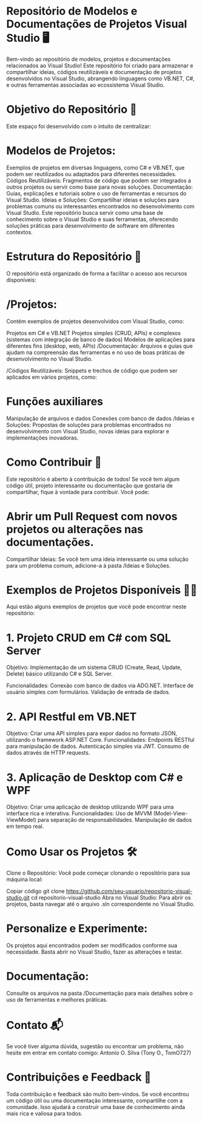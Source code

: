 # Repositório de Modelos e Documentações de Projetos Visual Studio 🖥️
Bem-vindo ao repositório de modelos, projetos e documentações relacionados ao Visual Studio! 
Este repositório foi criado para armazenar e compartilhar ideias, códigos reutilizáveis e documentação de projetos desenvolvidos no Visual Studio, 
abrangendo linguagens como VB.NET, C#, e outras ferramentas associadas ao ecossistema Visual Studio.

# Objetivo do Repositório 🎯
Este espaço foi desenvolvido com o intuito de centralizar:

# Modelos de Projetos: 
Exemplos de projetos em diversas linguagens, como C# e VB.NET, que podem ser reutilizados ou adaptados para diferentes necessidades.
Códigos Reutilizáveis: 
Fragmentos de código que podem ser integrados a outros projetos ou servir como base para novas soluções.
Documentação: 
Guias, explicações e tutoriais sobre o uso de ferramentas e recursos do Visual Studio.
Ideias e Soluções: 
Compartilhar ideias e soluções para problemas comuns ou interessantes encontrados no desenvolvimento com Visual Studio.
Este repositório busca servir como uma base de conhecimento sobre o Visual Studio e suas ferramentas, 
oferecendo soluções práticas para desenvolvimento de software em diferentes contextos.

# Estrutura do Repositório 📂
O repositório está organizado de forma a facilitar o acesso aos recursos disponíveis:

# /Projetos: 
Contém exemplos de projetos desenvolvidos com Visual Studio, como:

Projetos em C# e VB.NET
Projetos simples (CRUD, APIs) e complexos (sistemas com integração de banco de dados)
Modelos de aplicações para diferentes fins (desktop, web, APIs)
/Documentação: Arquivos e guias que ajudam na compreensão das ferramentas e no uso de boas práticas de desenvolvimento no Visual Studio.

/Códigos Reutilizáveis: Snippets e trechos de código que podem ser aplicados em vários projetos, como:

# Funções auxiliares
Manipulação de arquivos e dados
Conexões com banco de dados
/Ideias e Soluções: Propostas de soluções para problemas encontrados no desenvolvimento com Visual Studio, novas ideias para explorar e implementações inovadoras.

# Como Contribuir 🤝
Este repositório é aberto à contribuição de todos! Se você tem algum código útil, projeto interessante ou documentação que gostaria de compartilhar, 
fique à vontade para contribuir. Você pode:

# Abrir um Pull Request com novos projetos ou alterações nas documentações.
Compartilhar Ideias: 
Se você tem uma ideia interessante ou uma solução para um problema comum, adicione-a à pasta /Ideias e Soluções.

# Exemplos de Projetos Disponíveis 🧑‍💻
Aqui estão alguns exemplos de projetos que você pode encontrar neste repositório:

# 1. Projeto CRUD em C# com SQL Server
Objetivo: 
Implementação de um sistema CRUD (Create, Read, Update, Delete) básico utilizando C# e SQL Server.

Funcionalidades:
Conexão com banco de dados via ADO.NET.
Interface de usuário simples com formulários.
Validação de entrada de dados.

# 2. API Restful em VB.NET
Objetivo: 
Criar uma API simples para expor dados no formato JSON, utilizando o framework ASP.NET Core.
Funcionalidades:
Endpoints RESTful para manipulação de dados.
Autenticação simples via JWT.
Consumo de dados através de HTTP requests.

# 3. Aplicação de Desktop com C# e WPF
Objetivo: 
Criar uma aplicação de desktop utilizando WPF para uma interface rica e interativa.
Funcionalidades:
Uso de MVVM (Model-View-ViewModel) para separação de responsabilidades.
Manipulação de dados em tempo real.

# Como Usar os Projetos 🛠️
Clone o Repositório: 
Você pode começar clonando o repositório para sua máquina local:

Copiar código
git clone https://github.com/seu-usuario/repositorio-visual-studio.git
cd repositorio-visual-studio
Abra no Visual Studio: Para abrir os projetos, basta navegar até o arquivo .sln correspondente no Visual Studio.

# Personalize e Experimente: 
Os projetos aqui encontrados podem ser modificados conforme sua necessidade. Basta abrir no Visual Studio, fazer as alterações e testar.

# Documentação: 
Consulte os arquivos na pasta /Documentação para mais detalhes sobre o uso de ferramentas e melhores práticas.

# Contato 📬
Se você tiver alguma dúvida, sugestão ou encontrar um problema, não hesite em entrar em contato comigo:
Antonio O. Silva (Tony O., TomO727)

# Contribuições e Feedback 💬
Toda contribuição e feedback são muito bem-vindos. 
Se você encontrou um código útil ou uma documentação interessante, compartilhe com a comunidade. 
Isso ajudará a construir uma base de conhecimento ainda mais rica e valiosa para todos.
